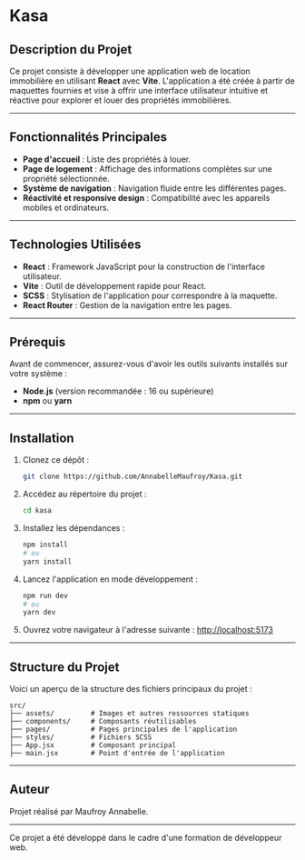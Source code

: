 # Kasa

## Description du Projet
Ce projet consiste à développer une application web de location immobilière en utilisant **React** avec **Vite**. L'application a été créée à partir de maquettes fournies et vise à offrir une interface utilisateur intuitive et réactive pour explorer et louer des propriétés immobilières.

---

## Fonctionnalités Principales

- **Page d'accueil** : Liste des propriétés à louer.
- **Page de logement** : Affichage des informations complètes sur une propriété sélectionnée.
- **Système de navigation** : Navigation fluide entre les différentes pages.
- **Réactivité et responsive design** : Compatibilité avec les appareils mobiles et ordinateurs.

---

## Technologies Utilisées

- **React** : Framework JavaScript pour la construction de l'interface utilisateur.
- **Vite** : Outil de développement rapide pour React.
- **SCSS** : Stylisation de l'application pour correspondre à la maquette.
- **React Router** : Gestion de la navigation entre les pages.

---

## Prérequis

Avant de commencer, assurez-vous d'avoir les outils suivants installés sur votre système :

- **Node.js** (version recommandée : 16 ou supérieure)
- **npm** ou **yarn**

---

## Installation

1. Clonez ce dépôt :
   ```bash
   git clone https://github.com/AnnabelleMaufroy/Kasa.git
   ```

2. Accédez au répertoire du projet :
   ```bash
   cd kasa
   ```

3. Installez les dépendances :
   ```bash
   npm install
   # ou
   yarn install
   ```

4. Lancez l'application en mode développement :
   ```bash
   npm run dev
   # ou
   yarn dev
   ```

5. Ouvrez votre navigateur à l'adresse suivante :
   [http://localhost:5173](http://localhost:5173)

---

## Structure du Projet

Voici un aperçu de la structure des fichiers principaux du projet :

```
src/
├── assets/         # Images et autres ressources statiques
├── components/     # Composants réutilisables
├── pages/          # Pages principales de l'application
├── styles/         # Fichiers SCSS
├── App.jsx         # Composant principal
├── main.jsx        # Point d'entrée de l'application
```
---
## Auteur

Projet réalisé par Maufroy Annabelle.

---

Ce projet a été développé dans le cadre d'une formation de développeur web.
